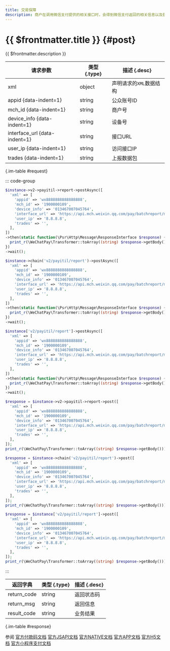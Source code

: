 ```yaml
---
title: 交易保障
description: 商户在调用微信支付提供的相关接口时，会得到微信支付返回的相关信息以及获得整个接口的响应时间。为提高整体的服务水平，协助商户一起提高服务质量，微信支付提供了相关接口调用耗时和返回信息的主动上报接口，微信支付可以根据商户侧上报的数据进一步优化网络部署，完善服务监控，和商户更好的协作为用户提供更好的业务体验。
---
```


# {{ $frontmatter.title }} {#post}

{{ $frontmatter.description }}

| 请求参数 | 类型 {.type} | 描述 {.desc}
| --- | --- | ---
| xml | object | 声明请求的`XML`数据结构
| appid {data-indent=1} | string | 公众账号ID
| mch_id {data-indent=1} | string | 商户号
| device_info {data-indent=1} | string | 设备号
| interface_url {data-indent=1} | string | 接口URL
| user_ip {data-indent=1} | string | 访问接口IP
| trades {data-indent=1} | string | 上报数据包

{.im-table #request}

::: code-group

```php [异步纯链式]
$instance->v2->payitil->report->postAsync([
  'xml' => [
    'appid' => 'wx8888888888888888',
    'mch_id' => '1900000109',
    'device_info' => '013467007045764',
    'interface_url' => 'https://api.mch.weixin.qq.com/pay/batchreport/micropay/total',
    'user_ip' => '8.8.8.8',
    'trades' => '',
  ],
])
->then(static function(\Psr\Http\Message\ResponseInterface $response) {
  print_r(\WeChatPay\Transformer::toArray((string) $response->getBody()));
})
->wait();
```

```php [异步声明式]
$instance->chain('v2/payitil/report')->postAsync([
  'xml' => [
    'appid' => 'wx8888888888888888',
    'mch_id' => '1900000109',
    'device_info' => '013467007045764',
    'interface_url' => 'https://api.mch.weixin.qq.com/pay/batchreport/micropay/total',
    'user_ip' => '8.8.8.8',
    'trades' => '',
  ],
])
->then(static function(\Psr\Http\Message\ResponseInterface $response) {
  print_r(\WeChatPay\Transformer::toArray((string) $response->getBody()));
})
->wait();
```

```php [异步属性式]
$instance['v2/payitil/report']->postAsync([
  'xml' => [
    'appid' => 'wx8888888888888888',
    'mch_id' => '1900000109',
    'device_info' => '013467007045764',
    'interface_url' => 'https://api.mch.weixin.qq.com/pay/batchreport/micropay/total',
    'user_ip' => '8.8.8.8',
    'trades' => '',
  ],
])
->then(static function(\Psr\Http\Message\ResponseInterface $response) {
  print_r(\WeChatPay\Transformer::toArray((string) $response->getBody()));
})
->wait();
```

```php [同步纯链式]
$response = $instance->v2->payitil->report->post([
  'xml' => [
    'appid' => 'wx8888888888888888',
    'mch_id' => '1900000109',
    'device_info' => '013467007045764',
    'interface_url' => 'https://api.mch.weixin.qq.com/pay/batchreport/micropay/total',
    'user_ip' => '8.8.8.8',
    'trades' => '',
  ],
]);
print_r(\WeChatPay\Transformer::toArray((string) $response->getBody()));
```

```php [同步声明式]
$response = $instance->chain('v2/payitil/report')->post([
  'xml' => [
    'appid' => 'wx8888888888888888',
    'mch_id' => '1900000109',
    'device_info' => '013467007045764',
    'interface_url' => 'https://api.mch.weixin.qq.com/pay/batchreport/micropay/total',
    'user_ip' => '8.8.8.8',
    'trades' => '',
  ],
]);
print_r(\WeChatPay\Transformer::toArray((string) $response->getBody()));
```

```php [同步属性式]
$response = $instance['v2/payitil/report']->post([
  'xml' => [
    'appid' => 'wx8888888888888888',
    'mch_id' => '1900000109',
    'device_info' => '013467007045764',
    'interface_url' => 'https://api.mch.weixin.qq.com/pay/batchreport/micropay/total',
    'user_ip' => '8.8.8.8',
    'trades' => '',
  ],
]);
print_r(\WeChatPay\Transformer::toArray((string) $response->getBody()));
```

:::

| 返回字典 | 类型 {.type} | 描述 {.desc}
| --- | --- | ---
| return_code | string | 返回状态码
| return_msg | string | 返回信息
| result_code | string | 业务结果

{.im-table #response}

参阅 [官方付款码文档](https://pay.weixin.qq.com/wiki/doc/api/micropay.php?chapter=9_14&index=8) [官方JSAPI文档](https://pay.weixin.qq.com/wiki/doc/api/jsapi.php?chapter=9_8&index=9) [官方NATIVE文档](https://pay.weixin.qq.com/wiki/doc/api/native.php?chapter=9_8&index=9) [官方APP文档](https://pay.weixin.qq.com/wiki/doc/api/app/app.php?chapter=9_8&index=10) [官方H5文档](https://pay.weixin.qq.com/wiki/doc/api/H5.php?chapter=9_8&index=9) [官方小程序支付文档](https://pay.weixin.qq.com/wiki/doc/api/wxa/wxa_api.php?chapter=9_8&index=9)
